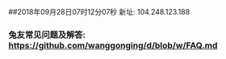 ##2018年09月28日07时12分07秒 新址: 104.248.123.188
### 兔友常见问题及解答: https://github.com/wanggonging/d/blob/w/FAQ.md
